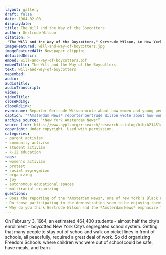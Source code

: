 ```yaml
--- 
layout: gallery
draft: false
date: 1964-02-08
displaydate: 
title: The Will and the Way of the Boycotters
author: Gertrude Wilson
citation: >
 "The Will and the Way of the Boycotters," Gertrude Wilson, in New York City Civil Rights History Project, Accessed: [Month Day, Year], https://nyccivilrightshistory.org/gallery/will-and-way-of-boycotters.
imageFeatured: will-and-way-of-boycotters.jpg
imageFeaturedAlt: Newspaper clipping
detailedDescr: 
embed: will-and-way-of-boycotters.pdf
embedTitle: The Will and the Way of the Boycotters
text: will-and-way-of-boycotters
mapembed: 
audio: 
audioTitle: 
audioTranscript: 
video: 
videoTitle: 
closeRdImg: 
closeRdLink: 
eventname: Reporter Gertrude Wilson wrote about how women and young people worked to make the February 3 boycott happen.
caption: "*Amsterdam News* reporter Gertrude Wilson wrote about how women and young people worked to make the February 3 boycott happen."
archive_source: “*New York Amsterdam News*”
source_link: https://www.nypl.org/research/research-catalog/bib/b21451436
copyright: Under copyright. Used with permission.
categories: 
- parent activism
- community activism
- student activism
- k-12 education
tags: 
- women's activism
- protest
- racial segregation
- organizing
- joy
- autonomous educational spaces
- multiracial organizing
questions:
- Does the reporting of the *Amsterdam News*, one of New York's Black newspapers, make the demonstration seem like a success or a failure? Why do you think so? 
- Do those participating in the demonstration seem to be enjoying themselves? What evidence do you see in the text? 
- Why do you think Gertrude Wilson and the *Amsterdam News* emphasize the racial and class diversity of those supporting the boycott? Why is this important?
--- 
```


On February 3, 1964, an estimated 464,400 students - almost half the city’s enrollment - boycotted New York City’s segregated school system. Getting that many people to stay out of school and walk on picket lines in front of schools, all peacefully, required a great deal of work. So did organizing Freedom Schools, where children who were out of school could be safe, have meals, and learn.
